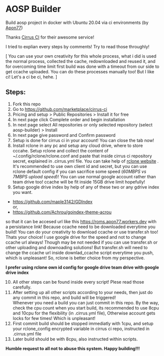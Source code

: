 # AOSP Builder
Build aosp project in docker with Ubuntu 20.04 via ci environments (by [Apon77](https://github.com/Apon77))

Thanks [Cirrus CI](https://cirrus-ci.com/) for their awesome service!

I tried to explian every steps by comments! Try to read those throughly!

[ You can use your own creativity for this whole process, what i did is used the normal process, collected the cache, redownloaded and reused it, and for overcoming time limit first build was done with a timeout from our side to get ccache uploaded. You can do these processes manually too! But I like ci! Let's a ci be ci, hehe. ]



## Steps:

1. Fork this repo
2. Go to https://github.com/marketplace/cirrus-ci
3. Pricing and setup > Public Repositories > Install it for free
4. In next page click Complete order and begin installation
5. In next page select All repositories or only selected repository (select aosp-builder) > Install
6. In next page give password and Confirm password
7. Setup is done for cirrus ci in your account! You can close the tab now!
8. Install rclone in any pc and setup any cloud drive, where to store cccahe. Setup rclone and collect the content of ~/.config/rclone/rclone.conf and paste that inside cirrus ci repository secret, explained in .cirrus.yml file. You can take help of [rclone website](https://rclone.org) . It's recommended to use own client id and secret, but you can use rclone default config if you can sacrifice some speed (_60MBPS vs 7MBPS upload speed_)! You can use normal google account rather than team drive too! ccache will be fit inside 15GB drive limit hopefully! 
9. Setup google drive index by help of any of these two or any gdrive index you want.

* https://github.com/maple3142/GDIndex \
or,
* https://github.com/Achrou/goindex-theme-acrou

so that it can be accesed url like this https://roms.apon77.workers.dev with a persistance link! Because ccache need to be downloaded everytime you build! You can do your creativity to download ccache or use transfer.sh too! Thats your choice! I use google drive for the speed and not to change ccache url always! Though may be not needed if you can use transfer.sh or other uploading and downoading solutions! But transfer.sh will need to change the ccache url inside downlad_ccache script everytime you push, which is unpleasant! So, rclone is better choice from my perspective.

**I prefer using rclone own id config for google drive team drive with google drive index**
 
10.  All other steps can be found inside every script! Plese read those carefully.
11.  After setting up all other scripts according to your needs, then just do any commit in this repo, and build will be triggered! \
Whenever you need a build you can just commit in this repo. By the way, check the cpu count when you start build, its recommended to use 8cpu and 10cpu for the flexibility (in .cirrus.yml file), Otherwise account gets locks for few times! Which is unpleasant!
12. First commit build should be stopped immediatly with 1cpu, and setup your rclone_config encrypted variable in cirrus ci repo, instructed in .cirrus.yml file
13. Later build should be with 8cpu, also instructed within scripts. 

**Humble request to all not to abuse this system. Happy building!!!**
